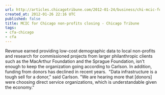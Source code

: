 ```yaml
---
url: http://articles.chicagotribune.com/2012-01-24/business/chi-mcic-for-chicago-nonprofits-closing-20120124_1_profits-donors-chicago-area
created_at: 2012-01-26 22:16 UTC
published: false
title: MCIC for Chicago non-profits closing - Chicago Tribune
tags:
- cfa-chicago
- cfa
---
```


Revenue earned providing low-cost demographic data to local non-profits and research for commissioned projects from larger philanthropic clients such as the MacArthur Foundation and the Sprague Foundation, isn't enough to keep the organization going according to Carlson. In addition, funding from donors has declined in recent years.  "Data infrastructure is a tough sell for a donor," said Carlson. "We are hearing more that [donors] were choosing direct service organizations, which is understandable given the economy."
